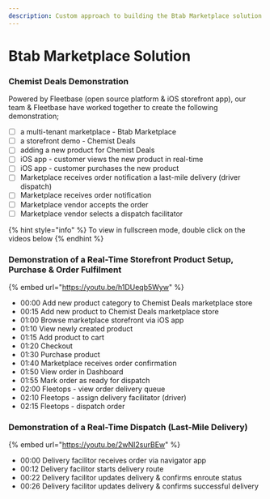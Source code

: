 ```yaml
---
description: Custom approach to building the Btab Marketplace solution.
---
```


# Btab Marketplace Solution

### Chemist Deals Demonstration

Powered by Fleetbase \(open source platform & iOS storefront app\), our team & Fleetbase have worked together to create the following demonstration;

* [ ] a multi-tenant marketplace - Btab Marketplace
* [ ] a storefront demo - Chemist Deals
* [ ] adding a new product for Chemist Deals
* [ ] iOS app - customer views the new product in real-time
* [ ] iOS app - customer purchases the new product
* [ ] Marketplace receives order notification a last-mile delivery \(driver dispatch\)
* [ ] Marketplace receives order notification
* [ ] Marketplace vendor accepts the order
* [ ] Marketplace vendor selects a dispatch facilitator

{% hint style="info" %}
To view in fullscreen mode, double click on the videos below
{% endhint %}

### Demonstration of a Real-Time Storefront Product Setup, Purchase & Order Fulfilment

{% embed url="https://youtu.be/h1DUeqb5Wyw" %}

* 00:00 Add new product category to Chemist Deals marketplace store 
* 00:15 Add new product to Chemist Deals marketplace store 
* 01:00 Browse marketplace storefront via iOS app 
* 01:10 View newly created product 
* 01:15 Add product to cart 
* 01:20 Checkout 
* 01:30 Purchase product 
* 01:40 Marketplace receives order confirmation 
* 01:50 View order in Dashboard 
* 01:55 Mark order as ready for dispatch 
* 02:00 Fleetops - view order delivery queue 
* 02:10 Fleetops - assign delivery facilitator \(driver\) 
* 02:15 Fleetops - dispatch order

### Demonstration of a Real-Time Dispatch \(Last-Mile Delivery\)

{% embed url="https://youtu.be/2wNI2surBEw" %}

* 00:00 Delivery facilitor receives order via navigator app 
* 00:12 Delivery facilitor starts delivery route 
* 00:22 Delivery facilitor updates delivery & confirms enroute status 
* 00:26 Delivery facilitor updates delivery & confirms successful delivery

